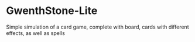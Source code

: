 # GwenthStone-Lite
Simple simulation of a card game, complete with board, cards with different effects, as well as spells
